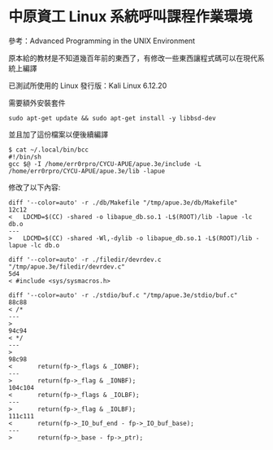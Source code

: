 # 中原資工 Linux 系統呼叫課程作業環境

參考：Advanced Programming in the UNIX Environment

原本給的教材是不知道幾百年前的東西了，有修改一些東西讓程式碼可以在現代系統上編譯

已測試所使用的 Linux 發行版：Kali Linux 6.12.20

需要額外安裝套件

```
sudo apt-get update && sudo apt-get install -y libbsd-dev
```

並且加了這份檔案以便後續編譯

```
$ cat ~/.local/bin/bcc
#!/bin/sh
gcc $@ -I /home/err0rpro/CYCU-APUE/apue.3e/include -L /home/err0rpro/CYCU-APUE/apue.3e/lib -lapue
```

修改了以下內容:

```
diff '--color=auto' -r ./db/Makefile "/tmp/apue.3e/db/Makefile"
12c12
<   LDCMD=$(CC) -shared -o libapue_db.so.1 -L$(ROOT)/lib -lapue -lc db.o
---
>   LDCMD=$(CC) -shared -Wl,-dylib -o libapue_db.so.1 -L$(ROOT)/lib -lapue -lc db.o
```

```
diff '--color=auto' -r ./filedir/devrdev.c "/tmp/apue.3e/filedir/devrdev.c"
5d4
< #include <sys/sysmacros.h>
```

```
diff '--color=auto' -r ./stdio/buf.c "/tmp/apue.3e/stdio/buf.c"
88c88
< /*
---
>
94c94
< */
---
>
98c98
<       return(fp->_flags & _IONBF);
---
>       return(fp->_flag & _IONBF);
104c104
<       return(fp->_flags & _IOLBF);
---
>       return(fp->_flag & _IOLBF);
111c111
<       return(fp->_IO_buf_end - fp->_IO_buf_base);
---
>       return(fp->_base - fp->_ptr);
```


